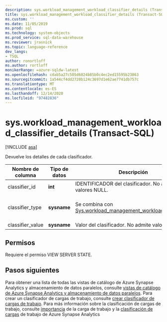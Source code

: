 ```yaml
---
description: sys.workload_management_workload_classifier_details (Transact-SQL)
title: sys.workload_management_workload_classifier_details (Transact-SQL) | Microsoft Docs
ms.custom: ''
ms.date: 11/05/2019
ms.prod: sql
ms.technology: system-objects
ms.prod_service: sql-data-warehouse
ms.reviewer: jrasnick
ms.topic: language-reference
dev_langs:
- TSQL
author: ronortloff
ms.author: rortloff
monikerRange: =azure-sqldw-latest
ms.openlocfilehash: cdab5a27c505d6024b85b0c4ec2ed15595b23863
ms.sourcegitcommit: 1a544cf4dd2720b124c3697d1e62ae7741db757c
ms.translationtype: MT
ms.contentlocale: es-ES
ms.lasthandoff: 12/14/2020
ms.locfileid: "97482836"
---
```

# <a name="sysworkload_management_workload_classifier_details-transact-sql"></a>sys.workload_management_workload_classifier_details (Transact-SQL)

[!INCLUDE [asa](../../includes/applies-to-version/asa.md)]

  Devuelve los detalles de cada clasificador.  
  
|Nombre de columna|Tipo de datos|Descripción|Intervalo|  
|-----------------|---------------|-----------------|-----------|
|classifier_id|**int**|IDENTIFICADOR del clasificador.  No admite valores NULL.|
|classifier_type|**sysname**|Se combina con [Sys.workload_management_workload_classifiers](sys-workload-management-workload-classifiers-transact-sql.md).|`membername`</br>`wlm_label`</br>`wlm_context`</br>`start_time`</br>`end_time`|
|classifier_value|**sysname**|Valor del clasificador. No admite valores NULL.||

## <a name="permissions"></a>Permisos

Requiere el permiso VIEW SERVER STATE.

## <a name="next-steps"></a>Pasos siguientes
  
Para obtener una lista de todas las vistas de catálogo de Azure Synapse Analytics y almacenamiento de datos paralelos, consulte [vistas de catálogo de Azure Synapse Analytics y almacenamiento de datos paralelos](../../relational-databases/system-catalog-views/sql-data-warehouse-and-parallel-data-warehouse-catalog-views.md). Para crear un clasificador de cargas de trabajo, consulte [crear clasificador de cargas de trabajo](../../t-sql/statements/create-workload-classifier-transact-sql.md). Para más información sobre la clasificación de cargas de trabajo, consulte [importancia](/azure/sql-data-warehouse/sql-data-warehouse-workload-classification) de la carga de trabajo y la [clasificación de cargas](/azure/sql-data-warehouse/sql-data-warehouse-workload-classification) de trabajo de Azure Synapse Analytics
